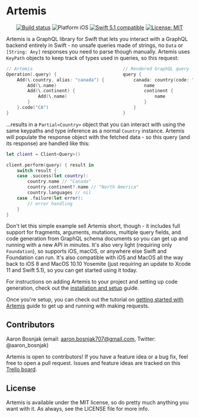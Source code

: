# Artemis

<p align="center">
<a href="https://travis-ci.com/Saelyria/Artemis"><img src="https://travis-ci.com/Saelyria/Artemis.svg?branch=master&style=flat-square" alt="Build status" /></a>
<img src="https://img.shields.io/badge/platform-iOS-blue.svg?style=flat-square" alt="Platform iOS" />
<a href="https://developer.apple.com/swift"><img src="https://img.shields.io/badge/swift5.1-compatible-4BC51D.svg?style=flat-square" alt="Swift 5.1 compatible" /></a>
<a href="https://raw.githubusercontent.com/Saelyria/Artemis/master/LICENSE"><img src="http://img.shields.io/badge/license-MIT-blue.svg?style=flat-square" alt="License: MIT" /></a>
</p>

Artemis is a GraphQL library for Swift that lets you interact with a GraphQL backend entirely in Swift - no unsafe queries made of strings,
no `Data` or `[String: Any]` responses you need to parse though manually. Artemis uses `KeyPath` objects to keep track of types used 
in queries, so this request:

```swift
// Artemis                                  // Rendered GraphQL query
Operation(.query) {                         query {
    Add(\.country, alias: "canada") {           canada: country(code: "CA") {
        Add(\.name)                                 name
        Add(\.continent) {                          continent {
            Add(\.name)                                 name
        }                                           }
    }.code("CA")                                }
}                                           }
```

...results in a `Partial<Country>` object that you can interact with using the same keypaths and type inference as a normal `Country` 
instance. Artemis will populate the response object with the fetched data - so this query (and its response) are handled like this:

```swift
let client = Client<Query>()

client.perform(query) { result in
    switch result {
    case .success(let country):
        country.name // "Canada"
        country.continent?.name // "North America"
        country.languages // nil
    case .failure(let error):
        // error handling
    }
}
```

Don't let this simple example sell Artemis short, though - it includes full support for fragments, arguments, mutations, multiple query fields, 
and code generation from GraphQL schema documents so you can get up and running with a new API in minutes. It's also very light 
(requiring only `Foundation`), so supports iOS, macOS, or anywhere else Swift and Foundation can run. It's also compatible with iOS and
MacOS all the way back to iOS 8 and MacOS 10.10 Yosemite (just requiring an update to Xcode 11 and Swift 5.1), so you can get started
using it today.

For instructions on adding Artemis to your project and setting up code generation, check out the [installation and setup](https://github.com/Saelyria/Artemis/tree/master/InstallationSetup.md) guide.

Once you're setup, you can check out the tutorial on [getting started with Artemis](https://github.com/Saelyria/Artemis/tree/master/GettingStarted.md)
guide to get up and running with making requests.

## Contributors

Aaron Bosnjak (email: aaron.bosnjak707@gmail.com, Twitter: @aaron_bosnjak)

Artemis is open to contributors! If you have a feature idea or a bug fix, feel free to open a pull request. Issues and feature ideas are tracked on
this [Trello board](https://trello.com/b/iDjeDfov/artemis).

## License

Artemis is available under the MIT license, so do pretty much anything you want with it. As always, see the LICENSE file for more info.
